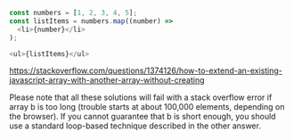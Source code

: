 



```js
const numbers = [1, 2, 3, 4, 5];
const listItems = numbers.map((number) =>
  <li>{number}</li>
);

<ul>{listItems}</ul>
```

https://stackoverflow.com/questions/1374126/how-to-extend-an-existing-javascript-array-with-another-array-without-creating

Please note that all these solutions will fail with a stack overflow error if array b is too long (trouble starts at about 100,000 elements, depending on the browser).
If you cannot guarantee that b is short enough, you should use a standard loop-based technique described in the other answer.